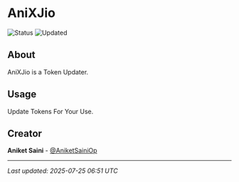 # AniXJio

![Status](https://img.shields.io/badge/Status-Active-green)
![Updated](https://img.shields.io/badge/Updated-202507/25/250707/25/2525-blue)

## About

AniXJio is a Token Updater.
## Usage

Update Tokens For Your Use.

## Creator

**Aniket Saini** - [@AniketSainiOp](https://github.com/AniketSainiOp)

---

*Last updated: 2025-07-25 06:51 UTC*
